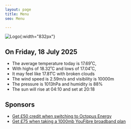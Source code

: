 ```yaml
---
layout: page
title: Menu
seo: Menu

---
```


![Logo](/images/logo.jpg){:width="832px"}

<!-- weather_marker starts -->
## On Friday, 18 July 2025

- The average temperature today is 17.69˚C,
- With highs of 18.32˚C and lows of 17.04˚C,
- It may feel like 17.81˚C with broken clouds
- The wind speed is 2.59m/s and visibility is 10000m
- The pressure is 1013hPa and humidity is 88%
- The sun will rise at 04:10 and set at 20:18

<!-- weather_marker ends -->

## Sponsors

- [Get £50 credit when switching to Octopus Energy](https://bit.ly/3oD1nnS)
- [Get £75 when taking a 1000mb YouFibre broadband plan](https://aklam.io/91zWhU?)
